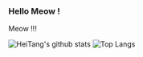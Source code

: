 ### Hello Meow !

Meow !!!

![HeiTang's github stats](https://github-readme-stats.vercel.app/api?username=HeiTang&count_private=true&show_icons=true&theme=flag-india&hide_border=true)
![Top Langs](https://github-readme-stats.vercel.app/api/top-langs/?username=HeiTang&langs_count=8&layout=compact&theme=flag-india&hide_border=true)

